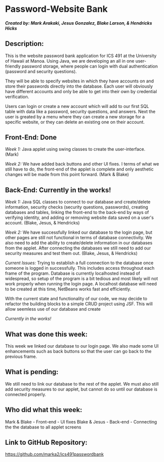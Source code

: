 # Password-Website Bank
##### Created by: Mark Arakaki, Jesus Gonzalez, Blake Larson, & Hendricks Hicks

## Description: <br />
This is the website password bank application for ICS 491 at the University of Hawaii at Manoa. Using Java, we are developing an all in one user-friendly password storage, where people can login with dual authentication (password and security questions). <br />

They will be able to specify websites in which they have accounts on and store their passwords directly into the database. Each user will obviously have different accounts and only be able to get into their own by credential verification. <br />

Users can login or create a new account which will add to our first SQL table with data like a password, security questions, and answers. Next the user is greated by a menu where they can create a new storage for a specific website, or they can delete an existing one on their account.

## Front-End: Done <br />
*Week 1:* Java applet using swing classes to create the user-interface. (Mark) <br />

*Week 2:* We have added back buttons and other UI fixes. I terms of what we still have to do, the front-end of the applet is complete and only aesthetic changes will be made from this point forward. (Mark & Blake) <br />

## Back-End: Currently in the works!<br />
*Week 1:* Java SQL classes to connect to our database and create/delete information, security checks (security questions, passwords), creating databases and tables, linking the front-end to the back-end by ways of verifying identity, and adding or removing website data saved on a user's account. (Blake, Jesus, & Hendricks) <br />

*Week 2:* We have successfully linked our database to the login page, but other pages are still not functional in terms of database connectivity. We also need to add the ability to create/delete information in our databases from the applet. After connecting the databases we still need to add our security measures and test them out. (Blake, Jesus, & Hendricks) <br />

*Current Issues:* Trying to establish a full connection to the database once someone is logged in successfully. This includes access throughout each frame of the program. Database is currently localhosted instead of widespread, so setup of the program is a bit tedious and most likely will not work properly when running the login page. A localhost database will need to be created at this time, NetBeans works fast and efficiently. <br />

With the current state and functionality of our code, we may decide to refactor the building blocks to a simple CRUD project using JSF. This will allow seemless use of our database and create <br />

*Currently in the works!*

## What was done this week: <br />

This week we linked our database to our login page. We also made some UI enhancements such as back buttons so that the user can go back to the previous frame. 
## What is pending: <br />

We still need to link our database to the rest of the applet. We must also still add security measures to our applet, but cannot do so until our database is connected properly. 
## Who did what this week: <br />

Mark & Blake - Front-end - UI fixes 
Blake & Jesus - Back-end - Connecting the the database to all applet screens

## Link to GitHub Repository:
https://github.com/marka2/ics491passwordbank
